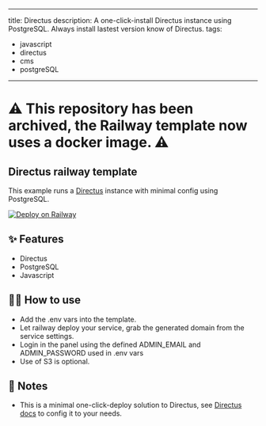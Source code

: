
---
title: Directus
description: A one-click-install Directus instance using PostgreSQL. Always install lastest version know of Directus.
tags:
  - javascript
  - directus
  - cms
  - postgreSQL
---

# ⚠️ This repository has been archived, the Railway template now uses a docker image. ⚠️

## Directus railway template

This example runs a [Directus](https://directus.io/) instance with minimal config using PostgreSQL.

[![Deploy on Railway](https://railway.app/button.svg)](https://railway.app/new/template/2fy758?referralCode=4ArgSI)

## ✨ Features

- Directus
- PostgreSQL
- Javascript

## 💁‍♀️ How to use

- Add the .env vars into the template.
- Let railway deploy your service, grab the generated domain from the service settings.
- Login in the panel using the defined ADMIN_EMAIL and ADMIN_PASSWORD used in .env vars
- Use of S3 is optional.

## 📝 Notes

- This is a minimal one-click-deploy solution to Directus, see [Directus docs](https://docs.directus.io/getting-started/introduction.html) to config it to your needs.
